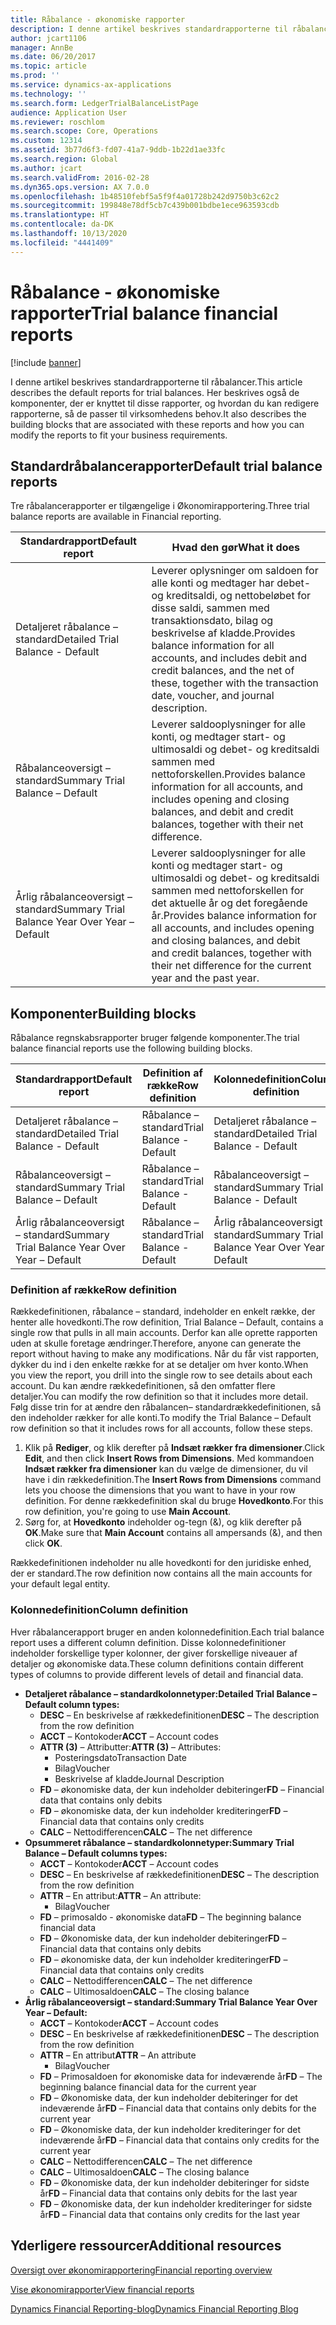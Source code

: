 ```yaml
---
title: Råbalance - økonomiske rapporter
description: I denne artikel beskrives standardrapporterne til råbalancer. Her beskrives også de komponenter, der er knyttet til disse rapporter, og hvordan du kan redigere rapporterne, så de passer til virksomhedens behov.
author: jcart1106
manager: AnnBe
ms.date: 06/20/2017
ms.topic: article
ms.prod: ''
ms.service: dynamics-ax-applications
ms.technology: ''
ms.search.form: LedgerTrialBalanceListPage
audience: Application User
ms.reviewer: roschlom
ms.search.scope: Core, Operations
ms.custom: 12314
ms.assetid: 3b77d6f3-fd07-41a7-9ddb-1b22d1ae33fc
ms.search.region: Global
ms.author: jcart
ms.search.validFrom: 2016-02-28
ms.dyn365.ops.version: AX 7.0.0
ms.openlocfilehash: 1b48510febf5a5f9f4a01728b242d9750b3c62c2
ms.sourcegitcommit: 199848e78df5cb7c439b001bdbe1ece963593cdb
ms.translationtype: HT
ms.contentlocale: da-DK
ms.lasthandoff: 10/13/2020
ms.locfileid: "4441409"
---
```

# <a name="trial-balance-financial-reports"></a><span data-ttu-id="fa966-104">Råbalance - økonomiske rapporter</span><span class="sxs-lookup"><span data-stu-id="fa966-104">Trial balance financial reports</span></span>

[!include [banner](../includes/banner.md)]

<span data-ttu-id="fa966-105">I denne artikel beskrives standardrapporterne til råbalancer.</span><span class="sxs-lookup"><span data-stu-id="fa966-105">This article describes the default reports for trial balances.</span></span> <span data-ttu-id="fa966-106">Her beskrives også de komponenter, der er knyttet til disse rapporter, og hvordan du kan redigere rapporterne, så de passer til virksomhedens behov.</span><span class="sxs-lookup"><span data-stu-id="fa966-106">It also describes the building blocks that are associated with these reports and how you can modify the reports to fit your business requirements.</span></span> 

<a name="default-trial-balance-reports"></a><span data-ttu-id="fa966-107">Standardråbalancerapporter</span><span class="sxs-lookup"><span data-stu-id="fa966-107">Default trial balance reports</span></span>
-----------------------------

<span data-ttu-id="fa966-108">Tre råbalancerapporter er tilgængelige i Økonomirapportering.</span><span class="sxs-lookup"><span data-stu-id="fa966-108">Three trial balance reports are available in Financial reporting.</span></span>

| <span data-ttu-id="fa966-109">Standardrapport</span><span class="sxs-lookup"><span data-stu-id="fa966-109">Default report</span></span>                                 | <span data-ttu-id="fa966-110">Hvad den gør</span><span class="sxs-lookup"><span data-stu-id="fa966-110">What it does</span></span>                                                                                                                                                                                        |
|------------------------------------------------|-----------------------------------------------------------------------------------------------------------------------------------------------------------------------------------------------------|
| <span data-ttu-id="fa966-111">Detaljeret råbalance – standard</span><span class="sxs-lookup"><span data-stu-id="fa966-111">Detailed Trial Balance - Default</span></span>               | <span data-ttu-id="fa966-112">Leverer oplysninger om saldoen for alle konti og medtager har debet- og kreditsaldi, og nettobeløbet for disse saldi, sammen med transaktionsdato, bilag og beskrivelse af kladde.</span><span class="sxs-lookup"><span data-stu-id="fa966-112">Provides balance information for all accounts, and includes debit and credit balances, and the net of these, together with the transaction date, voucher, and journal description.</span></span>                  |
| <span data-ttu-id="fa966-113">Råbalanceoversigt – standard</span><span class="sxs-lookup"><span data-stu-id="fa966-113">Summary Trial Balance – Default</span></span>                | <span data-ttu-id="fa966-114">Leverer saldooplysninger for alle konti, og medtager start- og ultimosaldi og debet- og kreditsaldi sammen med nettoforskellen.</span><span class="sxs-lookup"><span data-stu-id="fa966-114">Provides balance information for all accounts, and includes opening and closing balances, and debit and credit balances, together with their net difference.</span></span>                                        |
| <span data-ttu-id="fa966-115">Årlig råbalanceoversigt – standard</span><span class="sxs-lookup"><span data-stu-id="fa966-115">Summary Trial Balance Year Over Year – Default</span></span> | <span data-ttu-id="fa966-116">Leverer saldooplysninger for alle konti og medtager start- og ultimosaldi og debet- og kreditsaldi sammen med nettoforskellen for det aktuelle år og det foregående år.</span><span class="sxs-lookup"><span data-stu-id="fa966-116">Provides balance information for all accounts, and includes opening and closing balances, and debit and credit balances, together with their net difference for the current year and the past year.</span></span> |

## <a name="building-blocks"></a><span data-ttu-id="fa966-117">Komponenter</span><span class="sxs-lookup"><span data-stu-id="fa966-117">Building blocks</span></span>
<span data-ttu-id="fa966-118">Råbalance regnskabsrapporter bruger følgende komponenter.</span><span class="sxs-lookup"><span data-stu-id="fa966-118">The trial balance financial reports use the following building blocks.</span></span>

| <span data-ttu-id="fa966-119">Standardrapport</span><span class="sxs-lookup"><span data-stu-id="fa966-119">Default report</span></span>                                 | <span data-ttu-id="fa966-120">Definition af række</span><span class="sxs-lookup"><span data-stu-id="fa966-120">Row definition</span></span>          | <span data-ttu-id="fa966-121">Kolonnedefinition</span><span class="sxs-lookup"><span data-stu-id="fa966-121">Column definition</span></span>                              |
|------------------------------------------------|-------------------------|------------------------------------------------|
| <span data-ttu-id="fa966-122">Detaljeret råbalance – standard</span><span class="sxs-lookup"><span data-stu-id="fa966-122">Detailed Trial Balance - Default</span></span>               | <span data-ttu-id="fa966-123">Råbalance – standard</span><span class="sxs-lookup"><span data-stu-id="fa966-123">Trial Balance - Default</span></span> | <span data-ttu-id="fa966-124">Detaljeret råbalance – standard</span><span class="sxs-lookup"><span data-stu-id="fa966-124">Detailed Trial Balance - Default</span></span>               |
| <span data-ttu-id="fa966-125">Råbalanceoversigt – standard</span><span class="sxs-lookup"><span data-stu-id="fa966-125">Summary Trial Balance – Default</span></span>                | <span data-ttu-id="fa966-126">Råbalance – standard</span><span class="sxs-lookup"><span data-stu-id="fa966-126">Trial Balance - Default</span></span> | <span data-ttu-id="fa966-127">Råbalanceoversigt – standard</span><span class="sxs-lookup"><span data-stu-id="fa966-127">Summary Trial Balance - Default</span></span>                |
| <span data-ttu-id="fa966-128">Årlig råbalanceoversigt – standard</span><span class="sxs-lookup"><span data-stu-id="fa966-128">Summary Trial Balance Year Over Year – Default</span></span> | <span data-ttu-id="fa966-129">Råbalance – standard</span><span class="sxs-lookup"><span data-stu-id="fa966-129">Trial Balance - Default</span></span> | <span data-ttu-id="fa966-130">Årlig råbalanceoversigt – standard</span><span class="sxs-lookup"><span data-stu-id="fa966-130">Summary Trial Balance Year Over Year - Default</span></span> |

### <a name="row-definition"></a><span data-ttu-id="fa966-131">Definition af række</span><span class="sxs-lookup"><span data-stu-id="fa966-131">Row definition</span></span>

<span data-ttu-id="fa966-132">Rækkedefinitionen, råbalance – standard, indeholder en enkelt række, der henter alle hovedkonti.</span><span class="sxs-lookup"><span data-stu-id="fa966-132">The row definition, Trial Balance – Default, contains a single row that pulls in all main accounts.</span></span> <span data-ttu-id="fa966-133">Derfor kan alle oprette rapporten uden at skulle foretage ændringer.</span><span class="sxs-lookup"><span data-stu-id="fa966-133">Therefore, anyone can generate the report without having to make any modifications.</span></span> <span data-ttu-id="fa966-134">Når du får vist rapporten, dykker du ind i den enkelte række for at se detaljer om hver konto.</span><span class="sxs-lookup"><span data-stu-id="fa966-134">When you view the report, you drill into the single row to see details about each account.</span></span> <span data-ttu-id="fa966-135">Du kan ændre rækkedefinitionen, så den omfatter flere detaljer.</span><span class="sxs-lookup"><span data-stu-id="fa966-135">You can modify the row definition so that it includes more detail.</span></span> <span data-ttu-id="fa966-136">Følg disse trin for at ændre den råbalancen– standardrækkedefinitionen, så den indeholder rækker for alle konti.</span><span class="sxs-lookup"><span data-stu-id="fa966-136">To modify the Trial Balance – Default row definition so that it includes rows for all accounts, follow these steps.</span></span>

1.  <span data-ttu-id="fa966-137">Klik på **Rediger**, og klik derefter på **Indsæt rækker fra dimensioner**.</span><span class="sxs-lookup"><span data-stu-id="fa966-137">Click **Edit**, and then click **Insert Rows from Dimensions**.</span></span> <span data-ttu-id="fa966-138">Med kommandoen **Indsæt rækker fra dimensioner** kan du vælge de dimensioner, du vil have i din rækkedefinition.</span><span class="sxs-lookup"><span data-stu-id="fa966-138">The **Insert Rows from Dimensions** command lets you choose the dimensions that you want to have in your row definition.</span></span> <span data-ttu-id="fa966-139">For denne rækkedefinition skal du bruge **Hovedkonto**.</span><span class="sxs-lookup"><span data-stu-id="fa966-139">For this row definition, you're going to use **Main Account**.</span></span>
2.  <span data-ttu-id="fa966-140">Sørg for, at **Hovedkonto** indeholder og-tegn (&), og klik derefter på **OK**.</span><span class="sxs-lookup"><span data-stu-id="fa966-140">Make sure that **Main Account** contains all ampersands (&), and then click **OK**.</span></span>

<span data-ttu-id="fa966-141">Rækkedefinitionen indeholder nu alle hovedkonti for den juridiske enhed, der er standard.</span><span class="sxs-lookup"><span data-stu-id="fa966-141">The row definition now contains all the main accounts for your default legal entity.</span></span>

### <a name="column-definition"></a><span data-ttu-id="fa966-142">Kolonnedefinition</span><span class="sxs-lookup"><span data-stu-id="fa966-142">Column definition</span></span>

<span data-ttu-id="fa966-143">Hver råbalancerapport bruger en anden kolonnedefinition.</span><span class="sxs-lookup"><span data-stu-id="fa966-143">Each trial balance report uses a different column definition.</span></span> <span data-ttu-id="fa966-144">Disse kolonnedefinitioner indeholder forskellige typer kolonner, der giver forskellige niveauer af detaljer og økonomiske data.</span><span class="sxs-lookup"><span data-stu-id="fa966-144">These column definitions contain different types of columns to provide different levels of detail and financial data.</span></span>

-   <span data-ttu-id="fa966-145">**Detaljeret råbalance – standardkolonnetyper:**</span><span class="sxs-lookup"><span data-stu-id="fa966-145">**Detailed Trial Balance – Default column types:**</span></span>
    -   <span data-ttu-id="fa966-146">**DESC** – En beskrivelse af rækkedefinitionen</span><span class="sxs-lookup"><span data-stu-id="fa966-146">**DESC** – The description from the row definition</span></span>
    -   <span data-ttu-id="fa966-147">**ACCT** – Kontokoder</span><span class="sxs-lookup"><span data-stu-id="fa966-147">**ACCT** – Account codes</span></span>
    -   <span data-ttu-id="fa966-148">**ATTR (3)** – Attributter:</span><span class="sxs-lookup"><span data-stu-id="fa966-148">**ATTR (3)** – Attributes:</span></span>
        -   <span data-ttu-id="fa966-149">Posteringsdato</span><span class="sxs-lookup"><span data-stu-id="fa966-149">Transaction Date</span></span>
        -   <span data-ttu-id="fa966-150">Bilag</span><span class="sxs-lookup"><span data-stu-id="fa966-150">Voucher</span></span>
        -   <span data-ttu-id="fa966-151">Beskrivelse af kladde</span><span class="sxs-lookup"><span data-stu-id="fa966-151">Journal Description</span></span>
    -   <span data-ttu-id="fa966-152">**FD** – økonomiske data, der kun indeholder debiteringer</span><span class="sxs-lookup"><span data-stu-id="fa966-152">**FD** – Financial data that contains only debits</span></span>
    -   <span data-ttu-id="fa966-153">**FD** – økonomiske data, der kun indeholder krediteringer</span><span class="sxs-lookup"><span data-stu-id="fa966-153">**FD** – Financial data that contains only credits</span></span>
    -   <span data-ttu-id="fa966-154">**CALC** – Nettodifferencen</span><span class="sxs-lookup"><span data-stu-id="fa966-154">**CALC** – The net difference</span></span>
-   <span data-ttu-id="fa966-155">**Opsummeret råbalance – standardkolonnetyper:**</span><span class="sxs-lookup"><span data-stu-id="fa966-155">**Summary Trial Balance – Default columns types:**</span></span>
    -   <span data-ttu-id="fa966-156">**ACCT** – Kontokoder</span><span class="sxs-lookup"><span data-stu-id="fa966-156">**ACCT** – Account codes</span></span>
    -   <span data-ttu-id="fa966-157">**DESC** – En beskrivelse af rækkedefinitionen</span><span class="sxs-lookup"><span data-stu-id="fa966-157">**DESC** – The description from the row definition</span></span>
    -   <span data-ttu-id="fa966-158">**ATTR** – En attribut:</span><span class="sxs-lookup"><span data-stu-id="fa966-158">**ATTR** – An attribute:</span></span>
        -   <span data-ttu-id="fa966-159">Bilag</span><span class="sxs-lookup"><span data-stu-id="fa966-159">Voucher</span></span>
    -   <span data-ttu-id="fa966-160">**FD** – primosaldo - økonomiske data</span><span class="sxs-lookup"><span data-stu-id="fa966-160">**FD** – The beginning balance financial data</span></span>
    -   <span data-ttu-id="fa966-161">**FD** – Økonomiske data, der kun indeholder debiteringer</span><span class="sxs-lookup"><span data-stu-id="fa966-161">**FD** – Financial data that contains only debits</span></span>
    -   <span data-ttu-id="fa966-162">**FD** – økonomiske data, der kun indeholder krediteringer</span><span class="sxs-lookup"><span data-stu-id="fa966-162">**FD** – Financial data that contains only credits</span></span>
    -   <span data-ttu-id="fa966-163">**CALC** – Nettodifferencen</span><span class="sxs-lookup"><span data-stu-id="fa966-163">**CALC** – The net difference</span></span>
    -   <span data-ttu-id="fa966-164">**CALC** – Ultimosaldoen</span><span class="sxs-lookup"><span data-stu-id="fa966-164">**CALC** – The closing balance</span></span>
-   <span data-ttu-id="fa966-165">**Årlig råbalanceoversigt – standard:**</span><span class="sxs-lookup"><span data-stu-id="fa966-165">**Summary Trial Balance Year Over Year – Default:**</span></span>
    -   <span data-ttu-id="fa966-166">**ACCT** – Kontokoder</span><span class="sxs-lookup"><span data-stu-id="fa966-166">**ACCT** – Account codes</span></span>
    -   <span data-ttu-id="fa966-167">**DESC** – En beskrivelse af rækkedefinitionen</span><span class="sxs-lookup"><span data-stu-id="fa966-167">**DESC** – The description from the row definition</span></span>
    -   <span data-ttu-id="fa966-168">**ATTR** – En attribut</span><span class="sxs-lookup"><span data-stu-id="fa966-168">**ATTR** – An attribute</span></span>
        -   <span data-ttu-id="fa966-169">Bilag</span><span class="sxs-lookup"><span data-stu-id="fa966-169">Voucher</span></span>
    -   <span data-ttu-id="fa966-170">**FD** – Primosaldoen for økonomiske data for indeværende år</span><span class="sxs-lookup"><span data-stu-id="fa966-170">**FD** – The beginning balance financial data for the current year</span></span>
    -   <span data-ttu-id="fa966-171">**FD** – Økonomiske data, der kun indeholder debiteringer for det indeværende år</span><span class="sxs-lookup"><span data-stu-id="fa966-171">**FD** – Financial data that contains only debits for the current year</span></span>
    -   <span data-ttu-id="fa966-172">**FD** – Økonomiske data, der kun indeholder krediteringer for det indeværende år</span><span class="sxs-lookup"><span data-stu-id="fa966-172">**FD** – Financial data that contains only credits for the current year</span></span>
    -   <span data-ttu-id="fa966-173">**CALC** – Nettodifferencen</span><span class="sxs-lookup"><span data-stu-id="fa966-173">**CALC** – The net difference</span></span>
    -   <span data-ttu-id="fa966-174">**CALC** – Ultimosaldoen</span><span class="sxs-lookup"><span data-stu-id="fa966-174">**CALC** – The closing balance</span></span>
    -   <span data-ttu-id="fa966-175">**FD** – Økonomiske data, der kun indeholder debiteringer for sidste år</span><span class="sxs-lookup"><span data-stu-id="fa966-175">**FD** – Financial data that contains only debits for the last year</span></span>
    -   <span data-ttu-id="fa966-176">**FD** – Økonomiske data, der kun indeholder krediteringer for sidste år</span><span class="sxs-lookup"><span data-stu-id="fa966-176">**FD** – Financial data that contains only credits for the last year</span></span>



<a name="additional-resources"></a><span data-ttu-id="fa966-177">Yderligere ressourcer</span><span class="sxs-lookup"><span data-stu-id="fa966-177">Additional resources</span></span>
--------

[<span data-ttu-id="fa966-178">Oversigt over økonomirapportering</span><span class="sxs-lookup"><span data-stu-id="fa966-178">Financial reporting overview</span></span>](financial-reporting-getting-started.md)

[<span data-ttu-id="fa966-179">Vise økonomirapporter</span><span class="sxs-lookup"><span data-stu-id="fa966-179">View financial reports</span></span>](view-financial-reports.md)

[<span data-ttu-id="fa966-180">Dynamics Financial Reporting-blog</span><span class="sxs-lookup"><span data-stu-id="fa966-180">Dynamics Financial Reporting Blog</span></span>](https://blogs.msdn.com/b/dynamics_financial_reporting/)



